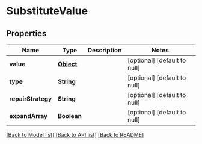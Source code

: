 # SubstituteValue
## Properties

| Name | Type | Description | Notes |
|------------ | ------------- | ------------- | -------------|
| **value** | [**Object**](.md) |  | [optional] [default to null] |
| **type** | **String** |  | [optional] [default to null] |
| **repairStrategy** | **String** |  | [optional] [default to null] |
| **expandArray** | **Boolean** |  | [optional] [default to null] |

[[Back to Model list]](../README.md#documentation-for-models) [[Back to API list]](../README.md#documentation-for-api-endpoints) [[Back to README]](../README.md)

